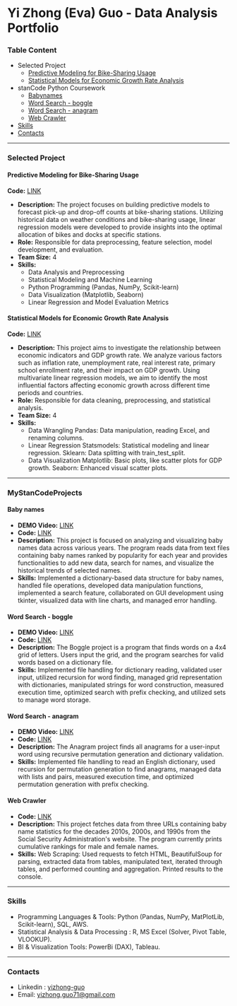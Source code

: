 # Yi Zhong (Eva) Guo - Data Analysis Portfolio 

### Table Content
* Selected Project
    * [Predictive Modeling for Bike-Sharing Usage](#Predictive)
    * [Statistical Models for Economic Growth Rate Analysis](#Statistical)
* stanCode Python Coursework
    * [Babynames](#Baby)
    * [Word Search - boggle](#boggle)
    * [Word Search - anagram](#anagram)
    * [Web Crawler](#Web)
* [Skills](#skills)
* [Contacts](#contacts)

---------------------------------------------------------------------------------------------------------
### Selected Project
#### <a name="Predictive"></a> Predictive Modeling for Bike-Sharing Usage
**Code:** [LINK](https://github.com/ezhongguo/Bike-Sharing-Usage/blob/main/Predictive%20Modeling%20for%20Bike-Sharing%20Usage.ipynb)
* **Description:**
The project focuses on building predictive models to forecast pick-up and drop-off counts at bike-sharing stations. Utilizing historical data on weather conditions and bike-sharing usage, linear regression models were developed to provide insights into the optimal allocation of bikes and docks at specific stations.
* **Role:** Responsible for data preprocessing, feature selection, model development, and evaluation.
* **Team Size:** 4
* **Skills:**
  * Data Analysis and Preprocessing
  * Statistical Modeling and Machine Learning
  * Python Programming (Pandas, NumPy, Scikit-learn)
  * Data Visualization (Matplotlib, Seaborn)
  * Linear Regression and Model Evaluation Metrics

#### <a name="Statistical"></a>Statistical Models for Economic Growth Rate Analysis
**Code:** [LINK](https://github.com/ezhongguo/Economic-Growth-Rate/blob/main/Economic%20Growth%20Rate%20Analysis.ipynb)
* **Description:**
This project aims to investigate the relationship between economic indicators and GDP growth rate. We analyze various factors such as inflation rate, unemployment rate, real interest rate, primary school enrollment rate, and their impact on GDP growth. Using multivariate linear regression models, we aim to identify the most influential factors affecting economic growth across different time periods and countries. 
* **Role:** Responsible for data cleaning, preprocessing, and statistical analysis.
* **Team Size:** 4
* **Skills:**
  * Data Wrangling
    Pandas: Data manipulation, reading Excel, and renaming columns.
  * Linear Regression
    Statsmodels: Statistical modeling and linear regression.
    Sklearn: Data splitting with train_test_split.
  * Data Visualization
    Matplotlib: Basic plots, like scatter plots for GDP growth.
    Seaborn: Enhanced visual scatter plots.

---------------------------------------------------------------------------------------------------------
### MyStanCodeProjects

#### <a name="Baby"></a> Baby names
* **DEMO Video:** [LINK](https://drive.google.com/file/d/1EREk00LTtlER3VqBbw1kDceA5bLc0Afo/view?usp=sharing)
* **Code:** [LINK](https://github.com/ezhongguo/MyStanCodeProjects/tree/main/Babynames)
* **Description:**
This project is focused on analyzing and visualizing baby names data across various years. The program reads data from text files containing baby names ranked by popularity for each year and provides functionalities to add new data, search for names, and visualize the historical trends of selected names. 
* **Skills:**
Implemented a dictionary-based data structure for baby names, handled file operations, developed data manipulation functions, implemented a search feature, collaborated on GUI development using tkinter, visualized data with line charts, and managed error handling.

#### <a name="boggle"></a>Word Search - boggle
* **DEMO Video:** [LINK](https://drive.google.com/file/d/1NqmXw-dwOFOjexf9Rz80wokwZ_Mkh8c1/view?usp=sharing)
* **Code:** [LINK](https://github.com/ezhongguo/MyStanCodeProjects/blob/main/Boggle/boggle.py)
* **Description:**
The Boggle project is a program that finds words on a 4x4 grid of letters. Users input the grid, and the program searches for valid words based on a dictionary file.
* **Skills:**
Implemented file handling for dictionary reading, validated user input, utilized recursion for word finding, managed grid representation with dictionaries, manipulated strings for word construction, measured execution time, optimized search with prefix checking, and utilized sets to manage word storage.

#### <a name="anagram"></a>Word Search - anagram
* **DEMO Video:** [LINK](https://drive.google.com/file/d/1dutHTsvSueqjCnCZzLJgej_FdrwrSrlq/view?usp=sharing)
* **Code:** [LINK](https://github.com/ezhongguo/MyStanCodeProjects/blob/main/Anagram/anagram.py)
* **Description:**
The Anagram project finds all anagrams for a user-input word using recursive permutation generation and dictionary validation.
* **Skills:**
Implemented file handling to read an English dictionary, used recursion for permutation generation to find anagrams, managed data with lists and pairs, measured execution time, and optimized permutation generation with prefix checking.

#### <a name="Web"></a>Web Crawler
* **Code:** [LINK](https://github.com/ezhongguo/MyStanCodeProjects/blob/main/Web%20Crawler/webcrawler.py)
* **Description:**
This project fetches data from three URLs containing baby name statistics for the decades 2010s, 2000s, and 1990s from the Social Security Administration's website. The program currently prints cumulative rankings for male and female names.
* **Skills:**
Web Scraping: Used requests to fetch HTML, BeautifulSoup for parsing, extracted data from tables, manipulated text, iterated through tables, and performed counting and aggregation. Printed results to the console.

---------------------------------------------------------------------------------------------------------
### <a name="skills"></a>Skills
* Programming Languages & Tools: Python (Pandas, NumPy, MatPlotLib, Scikit-learn), SQL, AWS.
* Statistical Analysis & Data Processing : R, MS Excel (Solver, Pivot Table, VLOOKUP).
* BI & Visualization Tools: PowerBi (DAX), Tableau.

---------------------------------------------------------------------------------------------------------
### <a name="contacts"></a>Contacts
* Linkedin : [yizhong-guo](https://www.linkedin.com/in/yi-zhong-guo-4b36b3182/)
* Email: yizhong.guo71@gmail.com
